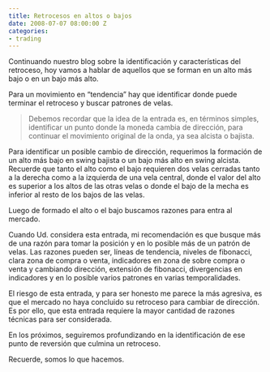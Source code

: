 ```yaml
---
title: Retrocesos en altos o bajos
date: 2008-07-07 08:00:00 Z
categories:
- trading
---
```


Continuando nuestro blog sobre la identificación y características del retroceso, hoy vamos a hablar de aquellos que se forman en un alto más bajo o en un bajo más alto.

Para un movimiento en “tendencia” hay que identificar donde puede terminar el retroceso y buscar patrones de velas.

> Debemos recordar que la idea de la entrada es, en términos simples, identificar un punto donde la moneda cambia de dirección, para continuar el movimiento original de la onda, ya sea alcista o bajista.

Para identificar un posible cambio de dirección, requerimos la formación de un alto más bajo en swing bajista o un bajo más alto en swing alcista. Recuerde que tanto el alto como el bajo requieren dos velas cerradas tanto a la derecha como a la izquierda de una vela central, donde el valor del alto es superior a los altos de las otras velas o donde el bajo de la mecha es inferior al resto de los bajos de las velas. 

Luego de formado el alto o el bajo buscamos razones para entra al mercado.

Cuando Ud. considera esta entrada, mi recomendación es que busque más de una razón para tomar la posición y en lo posible más de un patrón de velas. Las razones pueden ser, líneas de tendencia, niveles de fibonacci, clara zona de compra o venta, indicadores en zona de sobre compra o venta y cambiando dirección, extensión de fibonacci, divergencias en indicadores y en lo posible varios patrones en varias temporalidades.

El riesgo de esta entrada, y para ser honesto me parece la más agresiva, es que el mercado no haya concluido su retroceso para cambiar de dirección. Es por ello, que esta entrada requiere la mayor cantidad de razones técnicas para ser considerada.

En los próximos, seguiremos profundizando en la identificación de ese punto de reversión que culmina un retroceso.

Recuerde, somos lo que hacemos.